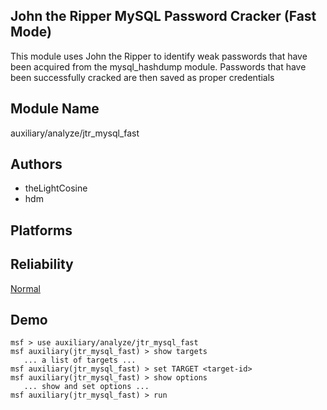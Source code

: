 ## John the Ripper MySQL Password Cracker (Fast Mode)

This module uses John the Ripper to identify weak passwords 
that have been acquired from the mysql_hashdump module. 
Passwords that have been successfully cracked are then saved 
as proper credentials


## Module Name
auxiliary/analyze/jtr_mysql_fast

## Authors
* theLightCosine
* hdm





## Platforms


## Reliability
[Normal](https://github.com/rapid7/metasploit-framework/wiki/Exploit-Ranking)

## Demo

```
msf > use auxiliary/analyze/jtr_mysql_fast
msf auxiliary(jtr_mysql_fast) > show targets
   ... a list of targets ...
msf auxiliary(jtr_mysql_fast) > set TARGET <target-id>
msf auxiliary(jtr_mysql_fast) > show options
   ... show and set options ...
msf auxiliary(jtr_mysql_fast) > run
```
    
    